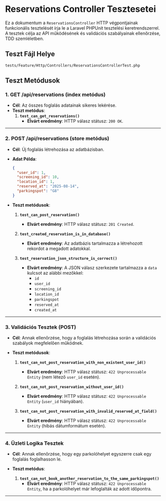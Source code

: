 # Reservations Controller Tesztesetei

Ez a dokumentum a `ReservationsController` HTTP végpontjainak funkcionális tesztelését írja le a Laravel PHPUnit tesztelési keretrendszerrel.  
A tesztek célja az API működésének és validációs szabályainak ellenőrzése, TDD szemléletben.

## Teszt Fájl Helye

`tests/Feature/Http/Controllers/ReservationsControllerTest.php`

## Teszt Metódusok

### 1. GET /api/reservations (index metódus)

- **Cél**: Az összes foglalás adatainak sikeres lekérése.
- **Teszt metódus**:
  1. **`test_can_get_reservations()`**
     * **Elvárt eredmény**: HTTP válasz státusz: `200 OK`.

---

### 2. POST /api/reservations (store metódus)

- **Cél**: Új foglalás létrehozása az adatbázisban.
- **Adat Példa**:
    ```json
    {
      "user_id": 1,
      "screening_id": 10,
      "location_id": 1,
      "reserved_at": "2025-08-14",
      "parkingspot": "G8"
    }
    ```

- **Teszt metódusok**:
  1. **`test_can_post_reservation()`**
     * **Elvárt eredmény**: HTTP válasz státusz: `201 Created`.
  
  2. **`test_created_reservation_is_in_database()`**
     * **Elvárt eredmény**: Az adatbázis tartalmazza a létrehozott rekordot a megadott adatokkal.

  3. **`test_reservation_json_structure_is_correct()`**
     * **Elvárt eredmény**: A JSON válasz szerkezete tartalmazza a `data` kulcsot az alábbi mezőkkel:
        - `id`
        - `user_id`
        - `screening_id`
        - `location_id`
        - `parkingspot`
        - `reserved_at`
        - `created_at`

---

### 3. Validációs Tesztek (POST)

- **Cél**: Annak ellenőrzése, hogy a foglalás létrehozása során a validációs szabályok megfelelően működnek.
- **Teszt metódusok**:
  
  1. **`test_can_not_post_reservation_with_non_existent_user_id()`**
     * **Elvárt eredmény**: HTTP válasz státusz: `422 Unprocessable Entity` (nem létező `user_id` esetén).
  
  2. **`test_can_not_post_reservation_without_user_id()`**
     * **Elvárt eredmény**: HTTP válasz státusz: `422 Unprocessable Entity` (`user_id` hiányában).
  
  3. **`test_can_not_post_reservation_with_invalid_reserved_at_field()`**
     * **Elvárt eredmény**: HTTP válasz státusz: `422 Unprocessable Entity` (hibás dátumformátum esetén).

---

### 4. Üzleti Logika Tesztek

- **Cél**: Annak ellenőrzése, hogy egy parkolóhelyet egyszerre csak egy foglalás foglalhasson le.
- **Teszt metódus**:
  
  1. **`test_can_not_book_another_reservation_to_the_same_parkingspot()`**
     * **Elvárt eredmény**: HTTP válasz státusz: `422 Unprocessable Entity`, ha a parkolóhelyet már lefoglalták az adott időpontra.

---

